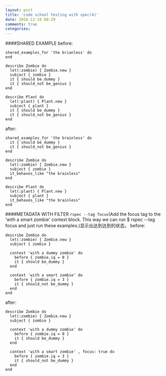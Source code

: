 ```yaml
---
layout: post
title: 'code school testing with spec(4)'
date: 2016-12-16 00:29
comments: true
categories: 
---
```

####SHARED EXAMPLE 
before:
```
shared_examples_for 'the brianless' do 
end

describe Zombie do 
  let(:zombie) { Zombie.new }
  subject { zombie }
  it { should be_dummy }
  it { should_not be_genius }
end

describe Plant do 
  let(:plant) { Plant.new }
  subject { plant }
  it { should be_dummy }
  it { should_not be_genius }
end
```
after:
```
shared_examples_for 'the brainless' do 
  it { should be_dummy }
  it { should_not be_genius }
end

describe Zombie do 
  let(:zombie) { Zombie.new }
  subject { zombie }
  it_behaves_like "the brainless"
end

describe Plant do 
  let(:plant) { Plant.new }
  subject { plant }
  it_behaves_like "the brainless"
end
```
####METADATA WITH FILTER
`rspec --tag focus`(Add the focus tag to the 'with a smart zombie' context block. This way we can run $ rspec --tag focus and just run these examples.)显示出达到达到的状态。
before: 
```
describe Zombie do
  let(:zombie) { Zombie.new }
  subject { zombie }

  context 'with a dummy zombie' do
    before { zombie.iq = 0 }
    it { should be_dummy }
  end

  context 'with a smart zombie' do
    before { zombie.iq = 3 }
    it { should_not be_dummy }
  end
end
```
after: 
```
describe Zombie do
  let(:zombie) { Zombie.new }
  subject { zombie }

  context 'with a dummy zombie' do
    before { zombie.iq = 0 }
    it { should be_dummy }
  end

  context 'with a smart zombie' , focus: true do 
    before { zombie.iq = 3 }
    it { should_not be_dummy }
  end
end
```